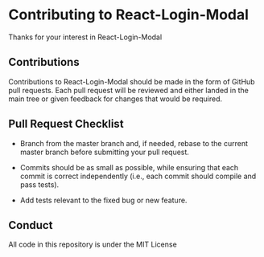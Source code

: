 
# Contributing to React-Login-Modal

Thanks for your interest in React-Login-Modal

## Contributions

Contributions to React-Login-Modal should be made in the form of GitHub pull requests. Each pull request will be reviewed and either landed in the main tree or given feedback for changes that would be required.

## Pull Request Checklist

- Branch from the master branch and, if needed, rebase to the current master
  branch before submitting your pull request.

- Commits should be as small as possible, while ensuring that each commit is
  correct independently (i.e., each commit should compile and pass tests). 

- Add tests relevant to the fixed bug or new feature.  

## Conduct

All code in this repository is under the MIT License
